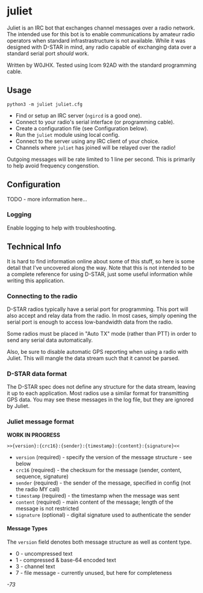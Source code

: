 # juliet #

Juliet is an IRC bot that exchanges channel messages over a radio network.  The intended
use for this bot is to enable communications by amateur radio operators when standard
infrastrastructure is not available.  While it was designed with D-STAR in mind, any
radio capable of exchanging data over a standard serial port _should_ work.

Written by W0JHX.  Tested using Icom 92AD with the standard programming cable.

## Usage ##

```
python3 -m juliet juliet.cfg
```

- Find or setup an IRC server (`ngircd` is a good one).
- Connect to your radio's serial interface (or programming cable).
- Create a configuration file (see Configuration below).
- Run the `juliet` module using local config.
- Connect to the server using any IRC client of your choice.
- Channels where `juliet` has joined will be relayed over the radio!

Outgoing messages will be rate limited to 1 line per second.  This is primarily to help
avoid frequency congenstion.

## Configuration ##

TODO - more information here...

### Logging ###

Enable logging to help with troubleshooting.

## Technical Info ##

It is hard to find information online about some of this stuff, so here is some detail
that I've uncovered along the way.  Note that this is not intended to be a complete
reference for using D-STAR, just some useful information while writing this application.

### Connecting to the radio ###

D-STAR radios typically have a serial port for programming.  This port will also accept and
relay data from the radio.  In most cases, simply opening the serial port is enough to
access low-bandwidth data from the radio.

Some radios must be placed in "Auto TX" mode (rather than PTT) in order to send any serial
data automatically.

Also, be sure to disable automatic GPS reporting when using a radio with Juliet.  This will
mangle the data stream such that it cannot be parsed.

### D-STAR data format ###

The D-STAR spec does not define any structure for the data stream, leaving it up to each
application.  Most radios use a similar format for transmitting GPS data.  You may see these
messages in the log file, but they are ignored by Juliet.

### Juliet message format ###

**WORK IN PROGRESS**

```
>>{version}:{crc16}:{sender}:{timestamp}:{content}:{signature}<<
```

* `version` (required) - specify the version of the message structure - see below
* `crc16` (required) - the checksum for the message (sender, content, sequence, signature)
* `sender` (required) - the sender of the message, specified in config (not the radio MY call)
* `timestamp` (required) - the timestamp when the message was sent
* `content` (required) - main content of the message; length of the message is not restricted
* `signature` (optional) - digital signature used to authenticate the sender

#### Message Types ####

The `version` field denotes both message structure as well as content type.

* 0 - uncompressed text
* 1 - compressed & base-64 encoded text
* 3 - channel text
* 7 - file message - currently unused, but here for completeness

_-73_
